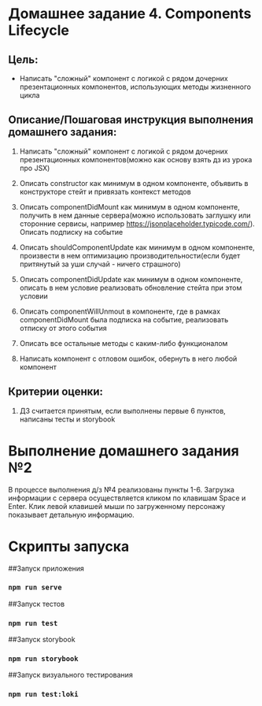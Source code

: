 # Домашнее задание 4. Components Lifecycle

## Цель:

* Написать "сложный" компонент с логикой с рядом дочерних презентационных компонентов, использующих методы жизненного цикла

## Описание/Пошаговая инструкция выполнения домашнего задания:

1. Написать "сложный" компонент с логикой с рядом дочерних презентационных компонентов(можно как основу взять дз из урока про JSX)

2. Описать constructor как минимум в одном компоненте, объявить в конструкторе стейт и привязать контекст методов

3. Описать componentDidMount как минимум в одном компоненте, получить в нем данные сервера(можно использовать заглушку или сторонние сервисы, например https://jsonplaceholder.typicode.com/). Описать подписку на событие

4. Описать shouldComponentUpdate как минимум в одном компоненте, произвести в нем оптимизацию производительности(если будет притянутый за уши случай - ничего страшного)

5. Описать componentDidUpdate как минимум в одном компоненте, описать в нем условие реализовать обновление стейта при этом условии

6. Описать componentWillUnmout в компоненте, где в рамках componentDidMount была подписка на событие, реализовать отписку от этого события

7. Описать все остальные методы с каким-либо функционалом

8. Написать компонент с отловом ошибок, обернуть в него любой компонент

## Критерии оценки:

1. ДЗ считается принятым, если выполнены первые 6 пунктов, написаны тесты и storybook


# Выполнение домашнего задания №2

В процессе выполнения д/з №4 реализованы пункты 1-6. Загрузка информации с сервера осуществляется кликом по клавишам Space и Enter.
Клик левой клавишей мыши по загруженному персонажу показывает детальную информацию.

# Скрипты запуска

##Запуск приложения

### `npm run serve`

##Запуск тестов

### `npm run test`

##Запуск storybook

### `npm run storybook`

##Запуск визуального тестирования

### `npm run test:loki`
